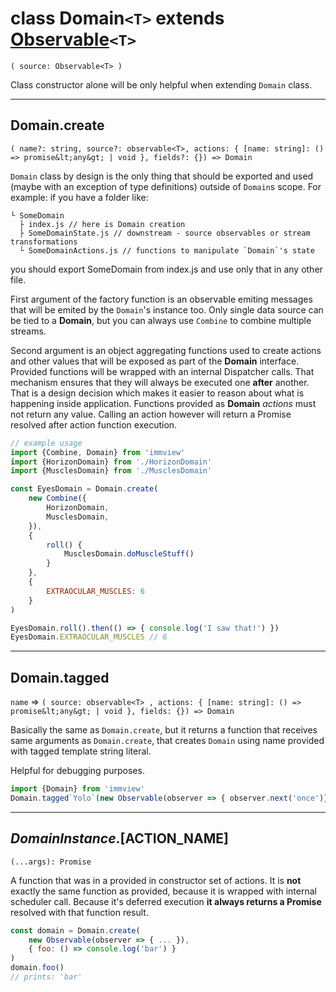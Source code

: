 # class Domain`<T>` extends [Observable](./Observable)`<T>`
`( source: Observable<T> )`

Class constructor alone will be only helpful when extending `Domain` class.

---
## Domain.create
`( name?: string, source?: observable<T>, actions: { [name: string]: () => promise&lt;any&gt; | void }, fields?: {}) => Domain`

`Domain` class by design is the only thing that should be exported and used (maybe with an exception of type definitions) outside of `Domain`s scope.
For example: if you have a folder like:
```
└ SomeDomain
  ├ index.js // here is Domain creation
  ├ SomeDomainState.js // downstream - source observables or stream transformations
  └ SomeDomainActions.js // functions to manipulate `Domain`'s state
```
you should export SomeDomain from index.js and use only that in any other file.

First argument of the factory function is an observable emiting messages that will be emited by the `Domain`'s instance too.
Only single data source can be tied to a **Domain**, but you can always use `Combine` to combine multiple streams.

Second argument is an object aggregating functions used to create actions and other values that will be exposed as part of the **Domain** interface.
Provided functions will be wrapped with an internal Dispatcher calls. That mechanism ensures that they will always be executed one **after** another. That is a design decision which makes it easier to reason about what is happening inside application.
Functions provided as **Domain** *actions* must not return any value.
Calling an action however will return a Promise resolved after action function execution.

```javascript
// example usage
import {Combine, Domain} from 'immview'
import {HorizonDomain} from './HorizonDomain'
import {MusclesDomain} from './MusclesDomain'

const EyesDomain = Domain.create(
	new Combine({
		HorizonDomain,
		MusclesDomain,
	}),
	{
		roll() {
			MusclesDomain.doMuscleStuff()
		}
	},
	{
		EXTRAOCULAR_MUSCLES: 6
	}
)

EyesDomain.roll().then(() => { console.log('I saw that!') })
EyesDomain.EXTRAOCULAR_MUSCLES // 6
```

---
## Domain.tagged
`name` => `( source: observable<T> , actions: { [name: string]: () => promise&lt;any&gt; | void }, fields: {}) => Domain`

Basically the same as `Domain.create`,
but it returns a function that receives same arguments as `Domain.create`,
that creates `Domain` using name provided with tagged template string literal.

Helpful for debugging purposes.

```javascript
import {Domain} from 'immview'
Domain.tagged`Yolo`(new Observable(observer => { observer.next('once')}), {})
````

---
## *DomainInstance*.[ACTION_NAME]
`(...args): Promise`

A function that was in a provided in constructor set of actions.
It is **not** exactly the same function as provided, because it is wrapped with internal scheduler call.
Because it's deferred execution **it always returns a Promise** resolved with that function result.

```javascript
const domain = Domain.create(
	new Observable(observer => { ... }),
	{ foo: () => console.log('bar') }
)
domain.foo()
// prints: 'bar'
```
